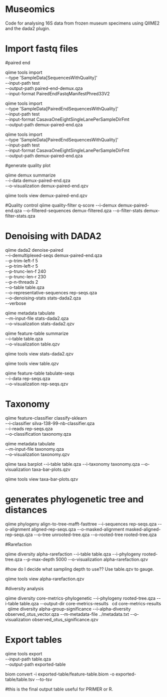 # Museomics
Code for analysing 16S data from frozen museum specimens using QIIME2 and the dada2 plugin. 

# Import fastq files

#paired end 

qiime tools import \
  --type 'SampleData[SequencesWithQuality]' \
  --input-path test \
  --output-path paired-end-demux.qza \
  --input-format PairedEndFastqManifestPhred33V2


qiime tools import \
  --type 'SampleData[PairedEndSequencesWithQuality]' \
  --input-path test \
  --input-format CasavaOneEightSingleLanePerSampleDirFmt \
  --output-path demux-paired-end.qza

qiime tools import \
--type 'SampleData[PairedEndSequencesWithQuality]' \
--input-path test\
--input-format CasavaOneEightSingleLanePerSampleDirFmt \
--output-path demux-paired-end.qza



#generate quality plot

qiime demux summarize \
  --i-data demux-paired-end.qza \
  --o-visualization demux-paired-end.qzv
  
qiime tools view demux-paired-end.qzv


#Quality control 
qiime quality-filter q-score --i-demux demux-paired-end.qza --o-filtered-sequences demux-filtered.qza --o-filter-stats demux-filter-stats.qza


# Denoising with DADA2

qiime dada2 denoise-paired \
--i-demultiplexed-seqs demux-paired-end.qza \
--p-trim-left-f 5 \
--p-trim-left-r 5 \
--p-trunc-len-f 240 \
--p-trunc-len-r 230 \
--p-n-threads 2 \
--o-table table.qza \
--o-representative-sequences rep-seqs.qza \
--o-denoising-stats stats-dada2.qza \
--verbose

  
qiime metadata tabulate \
--m-input-file stats-dada2.qza \
--o-visualization stats-dada2.qzv


qiime feature-table summarize \
  --i-table table.qza \
  --o-visualization table.qzv
  
qiime tools view stats-dada2.qzv
  
qiime tools view table.qzv

qiime feature-table tabulate-seqs \
  --i-data rep-seqs.qza \
  --o-visualization rep-seqs.qzv

# Taxonomy

qiime feature-classifier classify-sklearn \
--i-classifier silva-138-99-nb-classifier.qza \
--i-reads rep-seqs.qza \
--o-classification taxonomy.qza
  
qiime metadata tabulate \
  --m-input-file taxonomy.qza \
  --o-visualization taxonomy.qzv

qiime taxa barplot --i-table table.qza --i-taxonomy taxonomy.qza --o-visualization taxa-bar-plots.qzv
  
qiime tools view taxa-bar-plots.qzv

# generates phylogenetic tree and distances 

qiime phylogeny align-to-tree-mafft-fasttree --i-sequences rep-seqs.qza --o-alignment aligned-rep-seqs.qza --o-masked-alignment masked-aligned-rep-seqs.qza --o-tree unrooted-tree.qza --o-rooted-tree rooted-tree.qza


#Rarefaction

qiime diversity alpha-rarefaction --i-table table.qza --i-phylogeny rooted-tree.qza --p-max-depth 5000 --o-visualization alpha-rarefaction.qzv

#how do I decide what sampling depth to use?? Use table.qzv to gauge.

qiime tools view alpha-rarefaction.qzv

#diversity analysis 

qiime diversity core-metrics-phylogenetic --i-phylogeny rooted-tree.qza --i-table table.qza  --output-dir core-metrics-results
 
cd core-metrics-results
 
qiime diversity alpha-group-significance --i-alpha-diversity observed_otus_vector.qza --m-metadata-file ../metadata.txt --o-visualization observed_otus_significance.qzv


# Export tables

qiime tools export \
  --input-path table.qza \
  --output-path exported-table
  
biom convert -i exported-table/feature-table.biom -o exported-table/table.tsv --to-tsv

#this is the final output table useful for PRIMER or R.
